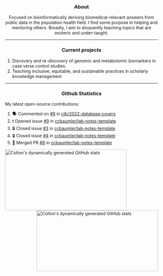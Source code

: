 <!--
Inspiration derived from:
1. https://zzetao.github.io/awesome-github-profile/
2. https://github.com/spcanelon
3. https://github.com/tallguyjenks

Tools used:
1. https://github.com/anuraghazra/github-readme-stats
2. https://github.com/jamesgeorge007/github-activity-readme
3. https://github.com/topics/profile-readme
-->

<h3 align="center">About</h3>

<p align="center">
Focused on bioinformatically deriving biomedical-relevant answers from public data in the population health field. 
I find some purpose in helping and mentoring others. Broadly, I aim to eloquently teaching topics that are esoteric and under-taught.
</p>

---

<h3 align="center">Current projects</h3>

1. Discovery and re-discovery of genomic and metabolomic biomarkers in case verse control studies.
2. Teaching inclusive, equitable, and sustainable practices in scholarly knowledge management

---

<h3 align="center">Github Statistics</h3>

My latest open-source contributions:

<!--START_SECTION:activity-->
1. 🗣 Commented on [#9](https://github.com/ctb/2022-database-covers/issues/9#issuecomment-1954455606) in [ctb/2022-database-covers](https://github.com/ctb/2022-database-covers)
2. ❗ Opened issue [#9](https://github.com/ccbaumler/lab-notes-template/issues/9) in [ccbaumler/lab-notes-template](https://github.com/ccbaumler/lab-notes-template)
3. 🔒 Closed issue [#3](https://github.com/ccbaumler/lab-notes-template/issues/3) in [ccbaumler/lab-notes-template](https://github.com/ccbaumler/lab-notes-template)
4. 🔒 Closed issue [#4](https://github.com/ccbaumler/lab-notes-template/issues/4) in [ccbaumler/lab-notes-template](https://github.com/ccbaumler/lab-notes-template)
5. 🎉 Merged PR [#8](https://github.com/ccbaumler/lab-notes-template/pull/8) in [ccbaumler/lab-notes-template](https://github.com/ccbaumler/lab-notes-template)
<!--END_SECTION:activity-->

<a href="https://github.com/ccbaumler">
  <img height="200" width=400 align="left" alt="Colton's dynamically generated GitHub stats" src="https://github-readme-stats.vercel.app/api?username=ccbaumler&show_icons=true&title_color=434d58&icon_color=fa8072&ring_color=ba55d3"/>
</a>
<a href="https://github.com/ccbaumler">
  <img height="200" width=400 align="right" alt="Colton's dynamically generated GitHub stats" src="https://github-readme-stats.vercel.app/api/top-langs/?username=ccbaumler&layout=compact&langs_count=6&card_width=320&title_color=434d58&hide=Standard%20ML,%20TeX,%20Jupyter%20Notebook" />
</a>
